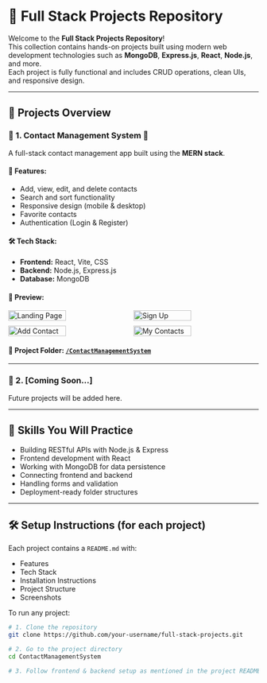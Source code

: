 # 🚀 Full Stack Projects Repository

Welcome to the **Full Stack Projects Repository**!  
This collection contains hands-on projects built using modern web development technologies such as **MongoDB**, **Express.js**, **React**, **Node.js**, and more.  
Each project is fully functional and includes CRUD operations, clean UIs, and responsive design.

---

## 📂 Projects Overview

### 🔹 1. Contact Management System 📇

A full-stack contact management app built using the **MERN stack**.

#### 🔧 Features:
- Add, view, edit, and delete contacts
- Search and sort functionality
- Responsive design (mobile & desktop)
- Favorite contacts
- Authentication (Login & Register)

#### 🛠 Tech Stack:
- **Frontend:** React, Vite, CSS
- **Backend:** Node.js, Express.js
- **Database:** MongoDB

#### 📸 Preview:
<div style="display: flex; flex-wrap: wrap; gap: 10px">
  <img src="./Images/1.png" width="48%" alt="Landing Page"/>
  <img src="./Images/2.png" width="48%" alt="Sign Up"/>
  <img src="./Images/4.png" width="48%" alt="Add Contact"/>
  <img src="./Images/6.png" width="48%" alt="My Contacts"/>
</div>

#### 📂 Project Folder: [`/ContactManagementSystem`](./ContactManagementSystem)

---

### 🔹 2. [Coming Soon...]

Future projects will be added here.

---

## 🧠 Skills You Will Practice

- Building RESTful APIs with Node.js & Express
- Frontend development with React
- Working with MongoDB for data persistence
- Connecting frontend and backend
- Handling forms and validation
- Deployment-ready folder structures

---

## 🛠️ Setup Instructions (for each project)

Each project contains a `README.md` with:
- Features
- Tech Stack
- Installation Instructions
- Project Structure
- Screenshots

To run any project:

```bash
# 1. Clone the repository
git clone https://github.com/your-username/full-stack-projects.git

# 2. Go to the project directory
cd ContactManagementSystem

# 3. Follow frontend & backend setup as mentioned in the project README

